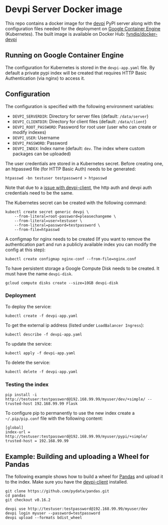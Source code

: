 # Devpi Server Docker image

This repo contains a docker image for the [devpi](http://doc.devpi.net/latest/) PyPI server
along with the configuration files needed for the deployment on [Google Container Engine](https://cloud.google.com/container-engine/) (Kubernetes).
The built image is available on Docker Hub: [fyndiq/docker-devpi](https://hub.docker.com/r/fyndiq/docker-devpi/)

## Running on Google Container Engine

The configuration for Kubernetes is stored in the `devpi-app.yaml` file. By default
a private pypi index will be created that requires HTTP Basic Authentication (via nginx)
to access it.

## Configuration

The configuration is specified with the following environment variables:

* `DEVPI_SERVERDIR`: Directory for server files (default: `/data/server`)
* `DEVPI_CLIENTDIR`: Directory for client files  (default: `/data/client`)
* `DEVPI_ROOT_PASSWORD`: Password for root user (user who can create or 
modify indexes)
* `DEVPI_USER`: Username
* `DEVPI_PASSWORD`: Password
* `DEVPI_INDEX`: Index name (default: `dev`. The index where custom packages can be uploaded)

The user credentials are stored in a Kubernetes secret.
Before creating one, an htpasswd file (for HTTP Basic Auth) needs to be generated:

    htpasswd -bn testuser testpassword > htpasswd

Note that due to a [issue with devpi-client](https://bitbucket.org/hpk42/devpi/issues/331/basic-auth-devpi),
the http auth and devpi auth credentials need to be the same.

The Kubernetes secret can be created with the following command:

	kubectl create secret generic devpi \
        --from-literal=root-password=pleasechangeme \
		--from-literal=user=testuser \
		--from-literal=password=testpassword \
		--from-file=htpasswd

A configmap for nginx needs to be created (If you want to remove the authentication
part and run a publicly available index you can modify the config at this step):

	kubectl create configmap nginx-conf --from-file=nginx.conf

To have persistent storage a Google Compute Disk needs to be created. It must
have the name `devpi-disk`.

	gcloud compute disks create --size=10GB devpi-disk

### Deployment

To deploy the service:

	kubectl create -f devpi-app.yaml

To get the external ip address (listed under `LoadBalancer Ingress`):

	kubectl describe -f devpi-app.yaml

To update the service:

	kubectl apply -f devpi-app.yaml

To delete the service:

    kubectl delete -f devpi-app.yaml

### Testing the index

	pip install -i http://testuser:testpassword@192.168.99.99/myuser/dev/+simple/ --trusted-host 192.168.99.99 Flask

To configure pip to permanently to use the new index create a `~/.pip/pip.conf` file with the following content:

	[global]
	index-url = http://testuser:testpassword@192.168.99.99/myuser/pypi/+simple/
	trusted-host = 192.168.99.99

## Example: Building and uploading a Wheel for Pandas

The following example shows how to build a wheel for [Pandas](http://pandas.pydata.org/) and upload it to the index. Make sure you have the [devpi-client](https://pypi.python.org/pypi/devpi-client) installed.

    git clone https://github.com/pydata/pandas.git
    cd pandas
    git checkout v0.16.2

    devpi use http://testuser:testpassword@192.168.99.99/myuser/dev
    devpi login myuser --password=testpassword
    devpi upload --formats bdist_wheel
